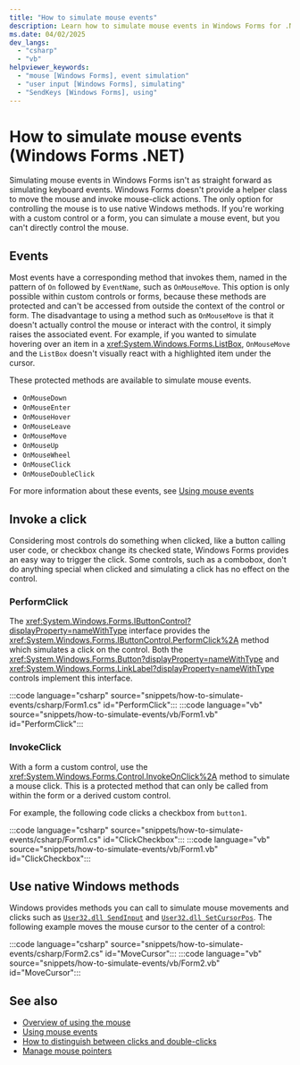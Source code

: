 ```yaml
---
title: "How to simulate mouse events"
description: Learn how to simulate mouse events in Windows Forms for .NET.
ms.date: 04/02/2025
dev_langs: 
  - "csharp"
  - "vb"
helpviewer_keywords: 
  - "mouse [Windows Forms], event simulation"
  - "user input [Windows Forms], simulating"
  - "SendKeys [Windows Forms], using"
---
```

# How to simulate mouse events (Windows Forms .NET)

Simulating mouse events in Windows Forms isn't as straight forward as simulating keyboard events. Windows Forms doesn't provide a helper class to move the mouse and invoke mouse-click actions. The only option for controlling the mouse is to use native Windows methods. If you're working with a custom control or a form, you can simulate a mouse event, but you can't directly control the mouse.

## Events

Most events have a corresponding method that invokes them, named in the pattern of `On` followed by `EventName`, such as `OnMouseMove`. This option is only possible within custom controls or forms, because these methods are protected and can't be accessed from outside the context of the control or form. The disadvantage to using a method such as `OnMouseMove` is that it doesn't actually control the mouse or interact with the control, it simply raises the associated event. For example, if you wanted to simulate hovering over an item in a <xref:System.Windows.Forms.ListBox>, `OnMouseMove` and the `ListBox` doesn't visually react with a highlighted item under the cursor.

These protected methods are available to simulate mouse events.

- `OnMouseDown`
- `OnMouseEnter`
- `OnMouseHover`
- `OnMouseLeave`
- `OnMouseMove`
- `OnMouseUp`
- `OnMouseWheel`
- `OnMouseClick`
- `OnMouseDoubleClick`

For more information about these events, see [Using mouse events](events.md)

## Invoke a click

Considering most controls do something when clicked, like a button calling user code, or checkbox change its checked state, Windows Forms provides an easy way to trigger the click. Some controls, such as a combobox, don't do anything special when clicked and simulating a click has no effect on the control.

### PerformClick

The <xref:System.Windows.Forms.IButtonControl?displayProperty=nameWithType> interface provides the <xref:System.Windows.Forms.IButtonControl.PerformClick%2A> method which simulates a click on the control. Both the <xref:System.Windows.Forms.Button?displayProperty=nameWithType> and <xref:System.Windows.Forms.LinkLabel?displayProperty=nameWithType> controls implement this interface.

:::code language="csharp" source="snippets/how-to-simulate-events/csharp/Form1.cs" id="PerformClick":::
:::code language="vb" source="snippets/how-to-simulate-events/vb/Form1.vb" id="PerformClick":::

### InvokeClick

With a form a custom control, use the <xref:System.Windows.Forms.Control.InvokeOnClick%2A> method to simulate a mouse click. This is a protected method that can only be called from within the form or a derived custom control.

For example, the following code clicks a checkbox from `button1`.

:::code language="csharp" source="snippets/how-to-simulate-events/csharp/Form1.cs" id="ClickCheckbox":::
:::code language="vb" source="snippets/how-to-simulate-events/vb/Form1.vb" id="ClickCheckbox":::

## Use native Windows methods

Windows provides methods you can call to simulate mouse movements and clicks such as [`User32.dll SendInput`](/windows/win32/api/winuser/nf-winuser-sendinput) and [`User32.dll SetCursorPos`](/windows/win32/api/winuser/nf-winuser-setcursorpos). The following example moves the mouse cursor to the center of a control:

:::code language="csharp" source="snippets/how-to-simulate-events/csharp/Form2.cs" id="MoveCursor":::
:::code language="vb" source="snippets/how-to-simulate-events/vb/Form2.vb" id="MoveCursor":::

## See also

- [Overview of using the mouse](overview.md)
- [Using mouse events](events.md)
- [How to distinguish between clicks and double-clicks](how-to-distinguish-between-clicks-and-double-clicks.md)
- [Manage mouse pointers](how-to-manage-cursor-pointer.md)
